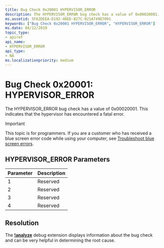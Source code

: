 ```yaml
---
title: Bug Check 0x20001 HYPERVISOR_ERROR
description: The HYPERVISOR_ERROR bug check has a value of 0x00020001. This indicates that the hypervisor has encountered a fatal error.
ms.assetid: 5F62DEEA-D192-46ED-827C-021A749D7091
keywords: ["Bug Check 0x20001 HYPERVISOR_ERROR", "HYPERVISOR_ERROR"]
ms.date: 04/12/2019
topic_type:
- apiref
api_name:
- HYPERVISOR_ERROR
api_type:
- NA
ms.localizationpriority: medium
---
```


# Bug Check 0x20001: HYPERVISOR\_ERROR


The HYPERVISOR\_ERROR bug check has a value of 0x00020001. This indicates that the hypervisor has encountered a fatal error.

> [!IMPORTANT]
> This topic is for programmers. If you are a customer who has received a blue screen error code while using your computer, see [Troubleshoot blue screen errors](https://www.windows.com/stopcode).

## HYPERVISOR\_ERROR Parameters


| Parameter | Description |
|-----------|-------------|
| 1         | Reserved    |
| 2         | Reserved    |
| 3         | Reserved    |
| 4         | Reserved    |

## Resolution 

The [**!analyze**](https://docs.microsoft.com/windows-hardware/drivers/debugger/-analyze) debug extension displays information about the bug check and can be very helpful in determining the root cause.
